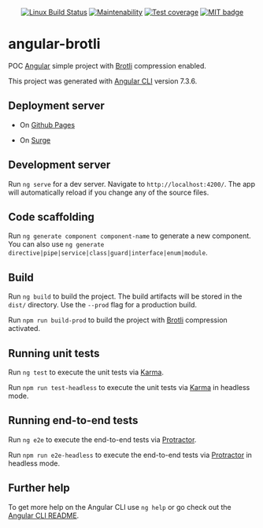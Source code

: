 <p align="center">
  <a href="https://travis-ci.org/tiamat-azure/angular-brotli"><img src="https://img.shields.io/travis/tiamat-azure/angular-brotli/master.svg?label=Linux%20build" alt="Linux Build Status"/></a>
  <a href="https://codeclimate.com/github/tiamat-azure/angular-brotli/maintainability"><img src="https://img.shields.io/codeclimate/coverage-letter/tiamat-azure/angular-brotli.svg" alt="Maintenability"/></a>
  <a href="https://codeclimate.com/github/tiamat-azure/angular-brotli/test_coverage"><img src="https://img.shields.io/codeclimate/coverage/tiamat-azure/angular-brotli.svg" alt="Test coverage"/></a>
  <a href="https://opensource.org/licenses/MIT"><img src="http://img.shields.io/badge/license-MIT-brightgreen.svg" alt="MIT badge"/></a>
</p>

# angular-brotli

POC [Angular](https://angular.io/) simple project with [Brotli](https://fr.wikipedia.org/wiki/Brotli) compression enabled.

This project was generated with [Angular CLI](https://github.com/angular/angular-cli) version 7.3.6.

## Deployment server

- On [Github Pages](https://tiamat-azure.github.io/angular-brotli)

- On [Surge](https://angular-brotli.surge.sh)

## Development server

Run `ng serve` for a dev server. Navigate to `http://localhost:4200/`. The app will automatically reload if you change any of the source files.

## Code scaffolding

Run `ng generate component component-name` to generate a new component. You can also use `ng generate directive|pipe|service|class|guard|interface|enum|module`.

## Build

Run `ng build` to build the project. The build artifacts will be stored in the `dist/` directory. Use the `--prod` flag for a production build.

Run `npm run build-prod` to build the project with [Brotli](https://fr.wikipedia.org/wiki/Brotli) compression activated.

## Running unit tests

Run `ng test` to execute the unit tests via [Karma](https://karma-runner.github.io).

Run `npm run test-headless` to execute the unit tests via [Karma](https://karma-runner.github.io) in headless mode.

## Running end-to-end tests

Run `ng e2e` to execute the end-to-end tests via [Protractor](http://www.protractortest.org/).

Run `npm run e2e-headless` to execute the end-to-end tests via [Protractor](http://www.protractortest.org/) in headless mode.

## Further help

To get more help on the Angular CLI use `ng help` or go check out the [Angular CLI README](https://github.com/angular/angular-cli/blob/master/README.md).
